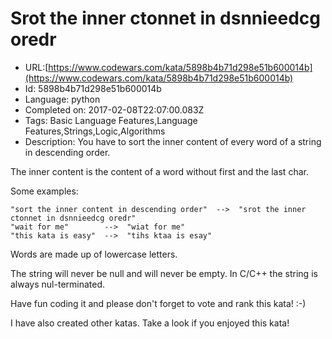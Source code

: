 # Srot the inner ctonnet in dsnnieedcg oredr

 - URL:[https://www.codewars.com/kata/5898b4b71d298e51b600014b](https://www.codewars.com/kata/5898b4b71d298e51b600014b)
 - Id: 5898b4b71d298e51b600014b
 - Language: python
 - Completed on: 2017-02-08T22:07:00.083Z
 - Tags: Basic Language Features,Language Features,Strings,Logic,Algorithms
 - Description:
You have to sort the inner content of every word of a string in descending order.

The inner content is the content of a word without first and the last char.

Some examples:

```
"sort the inner content in descending order"  -->  "srot the inner ctonnet in dsnnieedcg oredr"
"wait for me"        -->  "wiat for me"
"this kata is easy"  -->  "tihs ktaa is esay"
```

Words are made up of lowercase letters.


The string will never be null and will never be empty.
In C/C++ the string is always nul-terminated.


Have fun coding it and please don't forget to vote and rank this kata! :-) 

I have also created other katas. Take a look if you enjoyed this kata!
